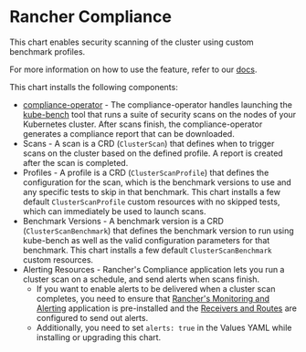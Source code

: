 
# Rancher Compliance

This chart enables security scanning of the cluster using custom benchmark profiles.

For more information on how to use the feature, refer to our [docs](https://ranchermanager.docs.rancher.com/how-to-guides/advanced-user-guides/compliance-scan-guides).

This chart installs the following components:

- [compliance-operator](https://github.com/rancher/compliance-operator) - The compliance-operator handles launching the [kube-bench](https://github.com/aquasecurity/kube-bench) tool that runs a suite of security scans on the nodes of your Kubernetes cluster. After scans finish, the compliance-operator generates a compliance report that can be downloaded.
- Scans - A scan is a CRD (`ClusterScan`) that defines when to trigger scans on the cluster based on the defined profile. A report is created after the scan is completed.
- Profiles - A profile is a CRD (`ClusterScanProfile`) that defines the configuration for the scan, which is the benchmark versions to use and any specific tests to skip in that benchmark. This chart installs a few default `ClusterScanProfile` custom resources with no skipped tests, which can immediately be used to launch scans.
- Benchmark Versions - A benchmark version is a CRD (`ClusterScanBenchmark`) that defines the benchmark version to run using kube-bench as well as the valid configuration parameters for that benchmark. This chart installs a few default `ClusterScanBenchmark` custom resources.
- Alerting Resources - Rancher's Compliance application lets you run a cluster scan on a schedule, and send alerts when scans finish.
    - If you want to enable alerts to be delivered when a cluster scan completes, you need to ensure that [Rancher's Monitoring and Alerting](https://rancher.com/docs/rancher/v2.x/en/monitoring-alerting/v2.5/) application is pre-installed and the [Receivers and Routes](https://rancher.com/docs/rancher/v2.x/en/monitoring-alerting/v2.5/configuration/#alertmanager-config) are configured to send out alerts.
    - Additionally, you need to set `alerts: true` in the Values YAML while installing or upgrading this chart.
